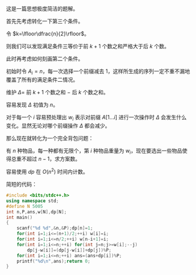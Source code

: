 这是一篇思想极度简洁的题解。

首先先考虑转化一下第三个条件。

令 $k=\lfloor\dfrac{n}{2}\rfloor$。

则我们可以发现满足条件三等价于前 $k+1$ 个数之和严格大于后 $k$ 个数。

此时再考虑如何刻画第二个条件。

初始时令 $A_i=n$，每一次选择一个前缀减去 $1$，这样所生成的序列一定不重不漏地覆盖了所有的满足条件二情况。

维护 $\Delta=$ 前 $k+1$ 个数之和 $-$ 后 $k$ 个数之和。

容易发现 $\Delta$ 初值为 $n$。

对于每一个 $i$ 容易预处理出 $w_i$ 表示对前缀 $A[1\dots i]$ 进行一次操作时 $\Delta$ 会发生什么变化。显然无论对哪个前缀操作 $\Delta$ 都会减少。

那么现在就转化为一个完全背包问题：

有 $n$ 种物品，每一种都有无限个，第 $i$ 种物品重量为 $w_i$，现在要选出一些物品使得总重不超过 $n-1$，求方案数。

容易使用 $dp$ 在 $O(n^2)$ 时间内计数。

简短的代码：

```cpp
#include <bits/stdc++.h>
using namespace std;
#define N 5005
int n,P,ans,w[N],dp[N];
int main()
{
	scanf("%d %d",&n,&P);dp[n]=1;
	for(int i=1;i<=(n+1)/2;++i) w[i]=i;
	for(int i=1;i<=n/2;++i) w[n-i+1]=i;
	for(int i=1;i<=n;++i) for(int j=n;j>=w[i];--j)
		dp[j-w[i]]=(dp[j-w[i]]+dp[j])%P;
	for(int i=1;i<=n;++i) ans=(ans+dp[i])%P;
	printf("%d\n",ans);return 0;
}
```